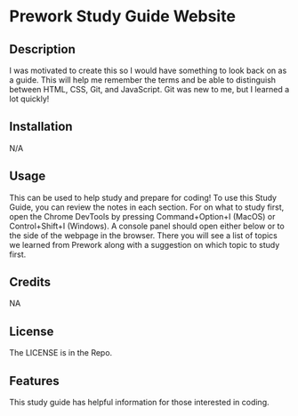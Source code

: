 # Prework Study Guide Website

## Description

I was motivated to create this so I would have something to look back on as a guide.  This will help me remember the terms and be able to distinguish between HTML, CSS, Git, and JavaScript.  Git was new to me, but I learned a lot quickly!

## Installation

N/A

## Usage

This can be used to help study and prepare for coding!  To use this Study Guide, you can review the notes in each section.  For 
on what to study first, open the Chrome DevTools by pressing Command+Option+I (MacOS) or Control+Shift+I (Windows).  A console panel should open either below or to the side of the webpage in the browser.  There you will see a list of topics we learned from Prework along with a suggestion on which topic to study first.

## Credits

NA

## License

The LICENSE is in the Repo.

## Features

This study guide has helpful information for those interested in coding.

